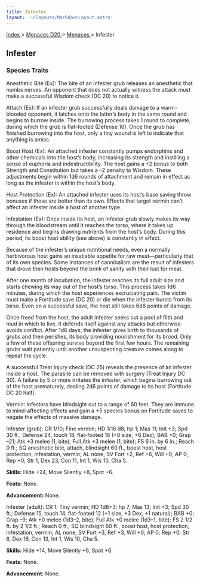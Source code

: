 ```yaml
---
title: Infester
layout: '~/layouts/MarkdownLayout.astro'
---
```


[ Index ](/) > [ Menaces D20 ](/menaces.d20) > [ Menaces ](/menaces.d20/menaces) > Infester

##  Infester

###  Species Traits

Anesthetic Bite (Ex): The bite of an infester grub releases an anesthetic that
numbs nerves. An opponent that does not actually witness the attack must make
a successful Wisdom check (DC 20) to notice it.

Attach (Ex): If an infester grub successfully deals damage to a warm-blooded
opponent, it latches onto the latter’s body in the same round and begins to
burrow inside. The burrowing process takes 1 round to complete, during which
the grub is flat-footed (Defense 16). Once the grub has finished burrowing
into the host, only a tiny wound is left to indicate that anything is amiss.

Boost Host (Ex): An attached infester constantly pumps endorphins and other
chemicals into the host’s body, increasing its strength and instilling a sense
of euphoria and indestructibility. The host gains a +2 bonus to both Strength
and Constitution but takes a –2 penalty to Wisdom. These adjustments begin
within 1d6 rounds of attachment and remain in effect as long as the infester
is within the host’s body.

Host Protection (Ex): An attached infester uses its host’s base saving throw
bonuses if those are better than its own. Effects that target vermin can’t
affect an infester inside a host of another type.

Infestation (Ex): Once inside its host, an infester grub slowly makes its way
through the bloodstream until it reaches the torso, where it takes up
residence and begins drawing nutrients from the host’s body. During this
period, its boost host ability (see above) is constantly in effect.

Because of the infester’s unique nutritional needs, even a normally
herbivorous host gains an insatiable appetite for raw meat—particularly that
of its own species. Some instances of cannibalism are the result of infesters
that drove their hosts beyond the brink of sanity with their lust for meat.

After one month of incubation, the infester reaches its full adult size and
starts chewing its way out of the host’s torso. This process takes 1d6
minutes, during which the host experiences excruciating pain. The victim must
make a Fortitude save (DC 20) or die when the infester bursts from its torso.
Even on a successful save, the host still takes 6d6 points of damage.

Once freed from the host, the adult infester seeks out a pool of filth and mud
in which to live. It defends itself against any attacks but otherwise avoids
conflict. After 1d6 days, the infester gives birth to thousands of grubs and
then perishes, its body providing nourishment for its brood. Only a few of
these offspring survive beyond the first few hours. The remaining grubs wait
patiently until another unsuspecting creature comes along to repeat the cycle.

A successful Treat Injury check (DC 25) reveals the presence of an infester
inside a host. The parasite can be removed with surgery (Treat Injury DC 30).
A failure by 5 or more irritates the infester, which begins burrowing out of
the host prematurely, dealing 2d6 points of damage to its host (Fortitude DC
20 half).

Vermin: Infesters have blindsight out to a range of 60 feet. They are immune
to mind-affecting effects and gain a +5 species bonus on Fortitude saves to
negate the effects of massive damage.

Infester (grub): CR 1/10; Fine vermin; HD 1/16 d8; hp 1; Mas 11; Init +3; Spd
30 ft.; Defense 24, touch 18, flat-footed 16 (+8 size, +6 Dex); BAB +0; Grap
–21; Atk +3 melee (1, bite); Full Atk +3 melee (1, bite); FS 6 in. by 6 in.;
Reach 0 ft.; SQ anesthetic bite, attach, blindsight 60 ft., boost host, host
protection, infestation, vermin; AL none; SV Fort +2, Ref +6, Will +0; AP 0;
Rep +0; Str 1, Dex 23, Con 11, Int 1, Wis 10, Cha 5.

**Skills:** Hide +24, Move Silently +8, Spot +6.

**Feats:** None.

**Advancement:** None.

Infester (adult): CR 1; Tiny vermin; HD 1d8+3; hp 7; Mas 13; Init +3; Spd 30
ft.; Defense 15, touch 14, flat-footed 12 (+1 size, +3 Dex, +1 natural); BAB
+0; Grap –9; Atk +0 melee (1d3–2, bite); Full Atk +0 melee (1d3–1, bite); FS 2
1/2 ft. by 2 1/2 ft.; Reach 0 ft.; SQ blindsight 60 ft., boost host, host
protection, infestation, vermin; AL none; SV Fort +3, Ref +3, Will +0; AP 0;
Rep +0; Str 6, Dex 16, Con 13, Int 1, Wis 10, Cha 5.

**Skills:** Hide +14, Move Silently +6, Spot +6.

**Feats:** None.

**Advancement:** None.

